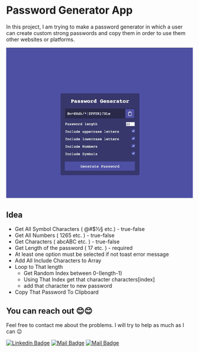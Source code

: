 # Password Generator App

In this project, I am trying to make a password generator in which a user can create custom strong passwords and copy them in order to use them other websites or platforms.

<p align="center">
  <img src="assets/pass-generator.gif" width="600">
</p>

## Idea
- Get All Symbol Characters ( @#$½§ etc.) - true-false
- Get All Numbers ( 1265 etc. ) - true-false
- Get Characters ( abcABC etc. ) - true-false
- Get Length of the password ( 17 etc. ) - required
- At least one option must be selected if not toast error message
- Add All Include Characters to Array
- Loop to That length
  - Get Random Index between 0-(length-1)
  - Using That Index get that character characters[index]
  - add that character to new password
- Copy That Password To Clipboard

## You can reach out 😊😊
Feel free to contact me about the problems. I will try to help as much as I can 😉

[![Linkedin Badge](https://img.shields.io/badge/linkedin-%230077B5.svg?&style=for-the-badge&logo=linkedin&logoColor=white)](https://www.linkedin.com/in/afozbek/)
[![Mail Badge](https://img.shields.io/badge/furkanozbek1995@gmail.com-c14438?style=for-the-badge&logo=Gmail&logoColor=white&link=mailto:furkanozbek1995@gmail.com)](mailto:furkanozbek1995@gmail.com)
[![Mail Badge](https://img.shields.io/badge/twitter-%230077B5.svg?style=for-the-badge&logo=twitter&logoColor=white)](https://twitter.com/afozbek_)
